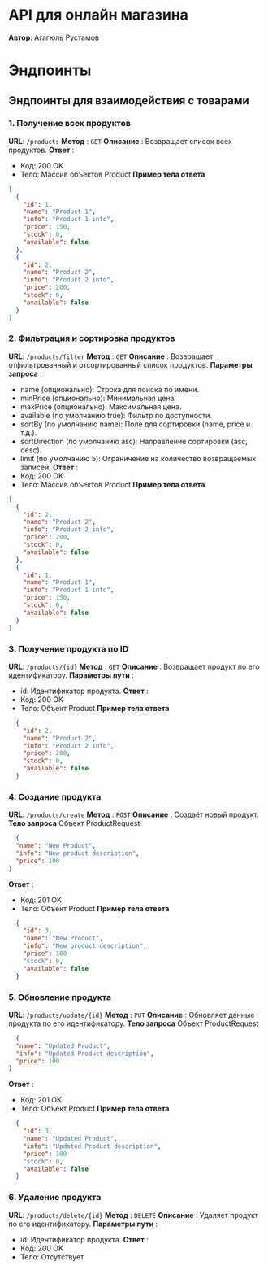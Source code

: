 # API для онлайн магазина
**Автор**: Агагюль Рустамов

# Эндпоинты
## Эндпоинты для взаимодействия с товарами
### 1. Получение всех продуктов 
**URL**: `/products`
**Метод** : `GET`
**Описание** : Возвращает список всех продуктов.
**Ответ** :
 - Код: 200 OK
 - Тело: Массив объектов Product
**Пример тела ответа**
```json
[
  {
    "id": 1,
    "name": "Product 1",
    "info": "Product 1 info",
    "price": 150,
    "stock": 0,
    "available": false
  },
  {
    "id": 2,
    "name": "Product 2",
    "info": "Product 2 info",
    "price": 200,
    "stock": 0,
    "available": false
  }
]
```

### 2. Фильтрация и сортировка продуктов
**URL**: `/products/filter`
**Метод** : `GET`
**Описание** : Возвращает отфильтрованный и отсортированный список продуктов.
**Параметры запроса** :
 - name (опционально): Строка для поиска по имени.
 - minPrice (опционально): Минимальная цена.
 - maxPrice (опционально): Максимальная цена.
 - available (по умолчанию true): Фильтр по доступности.
 - sortBy (по умолчанию name): Поле для сортировки (name, price и т.д.).
 - sortDirection (по умолчанию asc): Направление сортировки (asc, desc).
 - limit (по умолчанию 5): Ограничение на количество возвращаемых записей.
**Ответ** :
 - Код: 200 OK
 - Тело: Массив объектов Product
**Пример тела ответа**
```json
[
  {
    "id": 2,
    "name": "Product 2",
    "info": "Product 2 info",
    "price": 200,
    "stock": 0,
    "available": false
  },
  {
    "id": 1,
    "name": "Product 1",
    "info": "Product 1 info",
    "price": 150,
    "stock": 0,
    "available": false
  }
]
```

### 3. Получение продукта по ID
**URL**: `/products/{id}`
**Метод** : `GET`
**Описание** : Возвращает продукт по его идентификатору.
**Параметры пути** :
 - id: Идентификатор продукта.
**Ответ** :
 - Код: 200 OK
 - Тело: Объект Product
**Пример тела ответа**
```json
  {
    "id": 2,
    "name": "Product 2",
    "info": "Product 2 info",
    "price": 200,
    "stock": 0,
    "available": false
  }
```

### 4. Создание продукта
**URL**: `/products/create`
**Метод** : `POST`
**Описание** : Создаёт новый продукт.
**Тело запроса**
Объект ProductRequest
```json
  {
  "name": "New Product",
  "info": "New product description",
  "price": 100
}
```
**Ответ** :
 - Код: 201 OK
 - Тело: Объект Product
**Пример тела ответа**
```json
  {
    "id": 3,
    "name": "New Product",
    "info": "New product description",
    "price": 100
    "stock": 0,
    "available": false
  }
```

### 5. Обновление продукта
**URL**: `/products/update/{id}`
**Метод** : `PUT`
**Описание** : Обновляет данные продукта по его идентификатору.
**Тело запроса**
Объект ProductRequest
```json
  {
  "name": "Updated Product",
  "info": "Updated Product description",
  "price": 100
}
```
**Ответ** :
 - Код: 201 OK
 - Тело: Объект Product
**Пример тела ответа**
```json
  {
    "id": 3,
    "name": "Updated Product",
    "info": "Updated Product description",
    "price": 100
    "stock": 0,
    "available": false
  }
```

### 6. Удаление продукта
**URL**: `/products/delete/{id}`
**Метод** : `DELETE`
**Описание** : Удаляет продукт по его идентификатору.
**Параметры пути** :
 - id: Идентификатор продукта.
**Ответ** :
 - Код: 200 OK
 - Тело: Отсутствует




